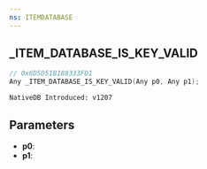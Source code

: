 ```yaml
---
ns: ITEMDATABASE
---
```

## _ITEM_DATABASE_IS_KEY_VALID

```c
// 0x6D5D51B188333FD1
Any _ITEM_DATABASE_IS_KEY_VALID(Any p0, Any p1);
```

```
NativeDB Introduced: v1207
```

## Parameters
* **p0**:
* **p1**:
